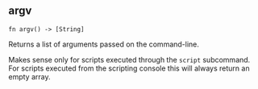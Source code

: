 ## argv

```rhai
fn argv() -> [String]
```

Returns a list of arguments passed on the command-line.

Makes sense only for scripts executed through the `script` subcommand.
For scripts executed from the scripting console this will always return
an empty array.
